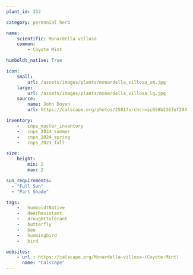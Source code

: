 ```yaml
---
plant_id: 352 

category: perennial herb

name: 
    scientific: Monardella villosa 
    common:
        - Coyote Mint 

humboldt_native: True

icon: 
    small: 
        url: /assets/images/plants/monardella_villosa_sm.jpg 
    large: 
        url: /assets/images/plants/monardella_villosa_lg.jpg 
    source: 
        name: John Doyen
        url: https://calscape.org/photos/2581?srchcr=sc650b236fef294 

inventory: 
    -   cnps_master_inventory
    -   cnps_2024_summer
    -   cnps_2024_spring
    -   cnps_2023_fall

size:
    height: 
        min: 2
        max: 2

sun_requirements:
  - "Full Sun"
  - "Part Shade"

tags:  
    -   humboldtNative
    -   deerResistant
    -   droughtTolerant
    -   butterfly
    -   bee
    -   hummingbird
    -   bird

websites:
    - url : https://calscape.org/Monardella-villosa-(Coyote-Mint) 
      name: "Calscape"
---
```

